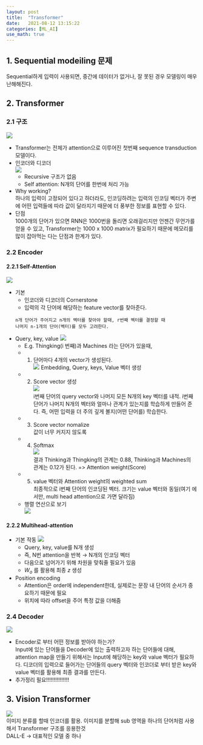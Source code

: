 ```yaml
---
layout: post
title:  "Transformer"
date:   2021-08-12 13:15:22
categories: [ML_AI]
use_math: true
---
```


## 1. Sequential modeiling 문제
 Sequential하게 입력이 사용되면, 중간에 데이터가 없거나, 잘 못된 경우 모델링이 매우 난해해진다. 

## 2. Transformer
### 2.1 구조
![](/assets/image/ML_AI/trans_1.PNG)  
* Transformer는 전체가 attention으로 이루어진 첫번째 sequence transduction 모델이다.
* 인코더와 디코더  
    ![](/assets/image/ML_AI/trans_2.PNG)  
    * Recursive 구조가 없음
    * Self attention: N개의 단어를 한번에 처리 가능
* Why working?  
 하나의 입력이 고정되어 있다고 하더라도, 인코딩하려는 입력의 인코딩 벡터가 주변에 어떤 입력들에 따라 값이 달라지기 때문에 더 풍부한 정보를 표현할 수 있다.
* 단점   
 1000개의 단어가 있으면 RNN은 1000번을 돌리면 오래걸리지만 언젠간 무언가를 얻을 수 있고, Transformer는 1000 x 1000 matrix가 필요하기 때문에 메모리를 많이 잡아먹는 다는 단점과 한계가 있다.

### 2.2 Encoder
#### 2.2.1 Self-Attention
![](/assets/image/ML_AI/trans_3.PNG) 
* 기본
    * 인코더와 디코더의 Cornerstone
    * 입력의 각 단어에 해당하는 feature vector를 찾아준다.
    ```
    n개 단어가 주어지고 n개의 벡터를 찾아야 할때, r번째 벡터를 결정할 때
    나머지 n-1개의 단어(벡터)를 모두 고려한다.
    ```
* Query, key, value
    ![](/assets/image/ML_AI/trans_4.PNG)  
    * E.g. Thingking(i 번째)과 Machines 라는 단어가 있을때,
    * 1. 단어마다 4개의 vector가 생성된다.  
    ![](/assets/image/ML_AI/trans_5.PNG) 
    Embedding, Query, keys, Value 벡터 생성
    * 2. Score vector 생성  
    ![](/assets/image/ML_AI/trans_6.PNG)  
    i번째 단어의 query vector와 나머지 모든 N개의 key 벡터를 내적. i번째 단어가 나머지 N개의 벡터와 얼마나 관계가 있는지를 학습하게 만들어 준다. 즉, 어떤 입력을 더 주의 깊게 볼지(어떤 단어를) 학습한다.
    * 3. Score vector nomalize  
    값이 너무 커지지 않도록
    * 4. Softmax  
    ![](/assets/image/ML_AI/trans_8.PNG)  
    결과 Thinking과 Thingking의 관계는 0.88, Thinking과 Machines의 관계는 0.12가 된다. => Attention weight(Score)
    * 5. value 벡터와 Attention weight의 weighted sum  
    최종적으로 i번째 단어의 인코딩된 벡터. 크기는 value 벡터와 동일(여기 에서만, multi head attention으로 가면 달라짐)
    * 행렬 연산으로 보기  
    ![](/assets/image/ML_AI/trans_7.PNG)   

#### 2.2.2 Multihead-attention
* 기본 작동
    ![](/assets/image/ML_AI/trans_9.PNG)   
    * Query, key, value를 N개 생성
    * 즉, N번 attention을 반복 $\rightarrow$ N개의 인코딩 벡터
    * 다음으로 넘어가기 위해 차원을 맞춰줄 필요가 있음
    * $W_o$ 를 활용해 최종 $z$ 생성
* Position encoding
    * Attention은 order에 independent한데, 실제로는 문장 내 단어의 순서가 중요하기 때문에 필요
    * 위치에 따라 offset을 주어 특정 값을 더해줌

### 2.4 Decoder
![](/assets/image/ML_AI/trans_10.PNG)  
* Encoder로 부터 어떤 정보를 받아야 하는가?  
 Input에 있는 단어들을 Decoder에 있는 출력하고자 하는 단어들에 대해, attention map을 만들기 위해서는 Input에 해당하는 key와 value 벡터가 필요하다. 디코더의 입력으로 들어가는 단어들의 query 벡터와 인코더로 부터 받은 key와 value 벡터를 활용해 최종 결과를 만든다.
* 추가정리 필요!!!!!!!!!!!!!!!

## 3. Vision Transformer
 ![](/assets/image/ML_AI/trans_11.PNG)  
 이미지 분류를 할때 인코더를 활용. 이미지를 분할해 sub 영역을 하나의 단어처럼 사용해서 Transformer 구조를 응용한것  
 DALL-E -> 대표적인 모델 중 하나






